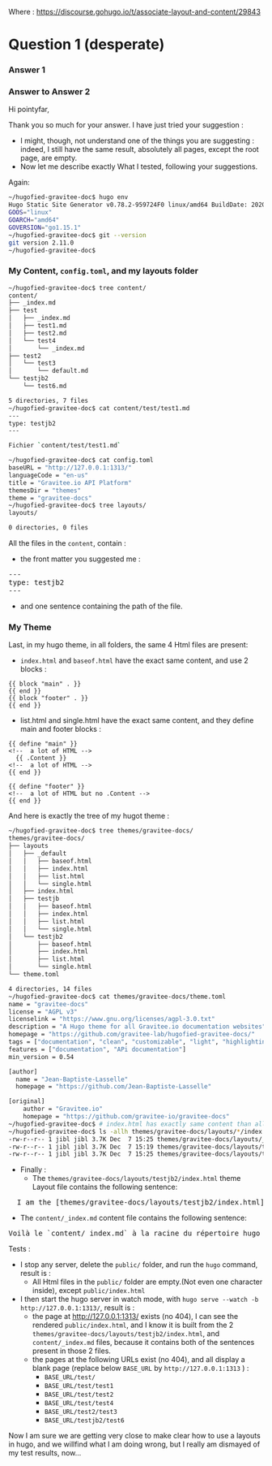 Where : https://discourse.gohugo.io/t/associate-layout-and-content/29843

# Question 1 (desperate)
### Answer 1

### Answer to Answer 2

Hi pointyfar,

Thank you so much for your answer. I have just tried your suggestion :
* I might, though, not understand one of the things you are suggesting : indeed, I still have the same result, absolutely all pages, except the root page, are empty.
* Now let me describe exactly What I tested, following your suggestions.

Again:

```bash
~/hugofied-gravitee-doc$ hugo env
Hugo Static Site Generator v0.78.2-959724F0 linux/amd64 BuildDate: 2020-11-13T10:08:14Z
GOOS="linux"
GOARCH="amd64"
GOVERSION="go1.15.1"
~/hugofied-gravitee-doc$ git --version
git version 2.11.0
~/hugofied-gravitee-doc$

```

### My Content, `config.toml`, and my layouts folder

```bash
~/hugofied-gravitee-doc$ tree content/
content/
├── _index.md
├── test
│   ├── _index.md
│   ├── test1.md
│   ├── test2.md
│   └── test4
│       └── _index.md
├── test2
│   └── test3
│       └── default.md
└── testjb2
    └── test6.md

5 directories, 7 files
~/hugofied-gravitee-doc$ cat content/test/test1.md
---
type: testjb2
---

Fichier `content/test/test1.md`

~/hugofied-gravitee-doc$ cat config.toml
baseURL = "http://127.0.0.1:1313/"
languageCode = "en-us"
title = "Gravitee.io API Platform"
themesDir = "themes"
theme = "gravitee-docs"
~/hugofied-gravitee-doc$ tree layouts/
layouts/

0 directories, 0 files

```

All the files in the `content`, contain :
* the front matter you suggested me :
<pre>
---
type: testjb2
---
</pre>
* and one sentence containing the path of the file.


### My Theme

Last, in my hugo theme, in all folders, the same 4 Html files are present:
* `index.html` and `baseof.html` have the exact same content, and use 2 blocks :

```
{{ block "main" . }}
{{ end }}
{{ block "footer" . }}
{{ end }}
```
* list.html and single.html have the exact same content, and they define main and footer blocks :

```
{{ define "main" }}
<!--  a lot of HTML -->
  {{ .Content }}
<!--  a lot of HTML -->
{{ end }}

{{ define "footer" }}
<!--  a lot of HTML but no .Content -->
{{ end }}

```
And here is exactly the tree of my hugot theme :
```bash
~/hugofied-gravitee-doc$ tree themes/gravitee-docs/
themes/gravitee-docs/
├── layouts
│   ├── _default
│   │   ├── baseof.html
│   │   ├── index.html
│   │   ├── list.html
│   │   └── single.html
│   ├── index.html
│   ├── testjb
│   │   ├── baseof.html
│   │   ├── index.html
│   │   ├── list.html
│   │   └── single.html
│   └── testjb2
│       ├── baseof.html
│       ├── index.html
│       ├── list.html
│       └── single.html
└── theme.toml

4 directories, 14 files
~/hugofied-gravitee-doc$ cat themes/gravitee-docs/theme.toml
name = "gravitee-docs"
license = "AGPL v3"
licenselink = "https://www.gnu.org/licenses/agpl-3.0.txt"
description = "A Hugo theme for all Gravitee.io documentation websites"
homepage = "https://github.com/gravitee-lab/hugofied-gravitee-docs/"
tags = ["documentation", "clean", "customizable", "light", "highlighting", "minimal", "corporate", "responsive", "simple"]
features = ["documentation", "APi documentation"]
min_version = 0.54

[author]
  name = "Jean-Baptiste-Lasselle"
  homepage = "https://github.com/Jean-Baptiste-Lasselle"

[original]
    author = "Gravitee.io"
    homepage = "https://github.com/gravitee-io/gravitee-docs"
~/hugofied-gravitee-doc$ # index.html has exactly same content than all themes/gravitee-docs/layouts/*/index.html
~/hugofied-gravitee-doc$ ls -allh themes/gravitee-docs/layouts/*/index.html
-rw-r--r-- 1 jibl jibl 3.7K Dec  7 15:25 themes/gravitee-docs/layouts/_default/index.html
-rw-r--r-- 1 jibl jibl 3.7K Dec  7 15:19 themes/gravitee-docs/layouts/testjb2/index.html
-rw-r--r-- 1 jibl jibl 3.7K Dec  7 15:25 themes/gravitee-docs/layouts/testjb/index.html

```

* Finally :
  * The `themes/gravitee-docs/layouts/testjb2/index.html` theme Layout file contains the following sentence:
<pre>
  I am the [themes/gravitee-docs/layouts/testjb2/index.html] file
</pre>
  * The `content/_index.md` content file contains the following sentence:
<pre>
Voilà le `content/_index.md` à la racine du répertoire hugo `content`.
</pre>


Tests :
* I stop any server, delete the `public/` folder, and run the `hugo` command, result is :
  * All Html files in the `public/` folder are empty.(Not even one character inside), except `public/index.html`
* I then start the hugo server in watch mode, with `hugo serve --watch -b http://127.0.0.1:1313/`, result is :
  * the page at http://127.0.0.1:1313/ exists (no 404), I can see the rendered `public/index.html`, and I know it is built from the 2 `themes/gravitee-docs/layouts/testjb2/index.html`, and `content/_index.md` files, because it contains both of the sentences present in those 2 files.
  * the pages at the following URLs exist (no 404), and all display a blank page (replace below `BASE_URL` by `http://127.0.0.1:1313` ) :
    * `BASE_URL/test/`
    * `BASE_URL/test/test1`
    * `BASE_URL/test/test2`
    * `BASE_URL/test/test4`
    * `BASE_URL/test2/test3`
    * `BASE_URL/testjb2/test6`

Now I am sure we are getting very close to make clear how to use a layouts in hugo, and we willfind what I am doing wrong, but I really am dismayed of my test results, now...
